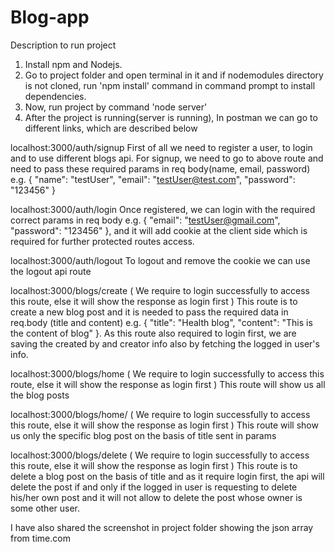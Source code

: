 # Blog-app

Description to run project

1. Install npm and Nodejs.
2. Go to project folder and open terminal in it and if nodemodules directory is not cloned, run 'npm install' command in command prompt to install dependencies.
3. Now, run project by command 'node server'
4. After the project is running(server is running), In postman we can go to different links, which are described below
  
  localhost:3000/auth/signup
  First of all we need to register a user, to login and to use different blogs api.
  For signup, we need to go to above route and need to pass these required params in req body(name, email, password) e.g. { "name": "testUser", "email": "testUser@test.com", "password": "123456" }
  
  localhost:3000/auth/login
  Once registered, we can login with the required correct params in req body e.g. { "email": "testUser@gmail.com", "password": "123456" }, and it will add cookie at   the client side which is required for further protected routes access.
  
  localhost:3000/auth/logout
  To logout and remove the cookie we can use the logout api route
 
 localhost:3000/blogs/create (  We require to login successfully to access this route, else it will show the response as login first )
  This route is to create a new blog post and it is needed to pass the required data in req.body (title and content) e.g. { "title": "Health blog", "content": "This is the content of blog" }. As this route also required to login first, we are saving the created by and creator info also by fetching the logged in user's info.
 
  localhost:3000/blogs/home (  We require to login successfully to access this route, else it will show the response as login first )
  This route will show us all the blog posts
  
  localhost:3000/blogs/home/ (  We require to login successfully to access this route, else it will show the response as login first )
  This route will show us only the specific blog post on the basis of title sent in params
  
    
  localhost:3000/blogs/delete (  We require to login successfully to access this route, else it will show the response as login first )
  This route is to delete a blog post on the basis of title and as it require login first, the api will delete the post if and only if the logged in user is requesting to delete his/her own post and it will not allow to delete the post whose owner is some other user.
  
I have also shared the screenshot in project folder showing the json array from time.com

